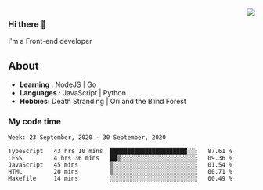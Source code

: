 <img align='right' src="https://github-readme-stats.vercel.app/api?username=strugglebak&show_icons=true">

### Hi there 👋

I'm a Front-end developer

## About

-  **Learning :** NodeJS | Go
-  **Languages :** JavaScript | Python
-  **Hobbies:** Death Stranding | Ori and the Blind Forest

### My code time

<!--START_SECTION:waka-->
```text
Week: 23 September, 2020 - 30 September, 2020

TypeScript   43 hrs 10 mins  ██████████████████████░░░   87.61 % 
LESS         4 hrs 36 mins   ██▒░░░░░░░░░░░░░░░░░░░░░░   09.36 % 
JavaScript   45 mins         ▒░░░░░░░░░░░░░░░░░░░░░░░░   01.54 % 
HTML         20 mins         ▒░░░░░░░░░░░░░░░░░░░░░░░░   00.71 % 
Makefile     14 mins         ░░░░░░░░░░░░░░░░░░░░░░░░░   00.49 % 
```
<!--END_SECTION:waka-->
